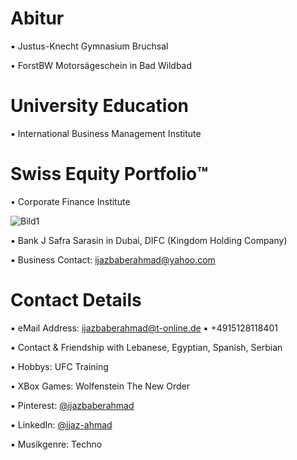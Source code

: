 # Abitur

▪︎ Justus-Knecht Gymnasium Bruchsal

• ForstBW Motorsägeschein in Bad Wildbad

# University Education

▪︎ International Business Management Institute





# Swiss Equity Portfolio™️

• Corporate Finance Institute

![Bild1](https://user-images.githubusercontent.com/95079463/171628129-70f295ea-54da-469c-ab73-f94870a4dfb5.png)

▪ Bank J Safra Sarasin in Dubai, DIFC (Kingdom Holding Company)

▪︎ Business Contact: ijazbaberahmad@yahoo.com 

# Contact Details 

▪︎ eMail Address: ijazbaberahmad@t-online.de ▪︎ +4915128118401 

▪︎ Contact & Friendship with Lebanese, Egyptian, Spanish, Serbian

• Hobbys: UFC Training

• XBox Games: Wolfenstein The New Order

▪︎ Pinterest: [@ijazbaberahmad](https://www.pinterest.de/ijazbaberahmad/)

▪︎ LinkedIn: [@ijaz-ahmad](https://www.linkedin.com/in/ijaz-ahmad-69677b13a/)



▪︎ Musikgenre: Techno





